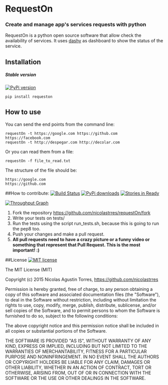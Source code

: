 # RequestOn
### Create and manage app's services requests with python
RequestOn is a python open source software that allow check the availability of services. It uses [dashy](https://github.com/thoughtworks.com/dashy) as dashboard to show the status of the service.

## Installation  
##### Stable version 
[![PyPi version](https://img.shields.io/pypi/v/requeston.svg)](https://pypi.python.org/pypi/requeston)

```ssh
pip install requeston
```
## How to use
You can send the end points from the command line:
```ssh
requestOn -t https://google.com https://github.com https://facebook.com
requestOn -t http://despegar.com http://decolar.com
```
Or you can read them from a file:
```ssh
requestOn -f file_to_read.txt
```
The structure of the file should be:
```ssh
https://google.com
https://github.com
```
##How to contribute:
[![Build Status](https://snap-ci.com/nicolastrres/requestOn/branch/master/build_image)](https://snap-ci.com/nicolastrres/requestOn/branch/master)
[![PyPi downloads](https://pypip.in/d/requeston/badge.png)](https://pypi.python.org/pypi/requeston)
[![Stories in Ready](https://badge.waffle.io/nicolastrres/requestOn.svg?label=ready&title=Ready)](http://waffle.io/nicolastrres/requestOn)

[![Throughput Graph](https://graphs.waffle.io/nicolastrres/requestOn/throughput.svg)](https://waffle.io/nicolastrres/requestOn/metrics)

1. Fork the repository https://github.com/nicolastrres/requestOn/fork
2. Write your tests on tests/
3. Run the tests using the script run_tests.sh, because this is going to run the pep8 too.
4. Push your changes and make a pull request.
5. **All pull requests need to have a crazy picture or a funny video or something that represent that Pull Request. This is the most important! :)**

##License 
[![MIT license](http://img.shields.io/badge/license-MIT-brightgreen.svg)](http://opensource.org/licenses/MIT)

The MIT License (MIT)

Copyright (c) 2015 Nicolas Agustin Torres, https://github.com/nicolastrres

Permission is hereby granted, free of charge, to any person obtaining a copy of this software and associated documentation files (the "Software"), to deal in the Software without restriction, including without limitation the rights to use, copy, modify, merge, publish, distribute, sublicense, and/or sell copies of the Software, and to permit persons to whom the Software is furnished to do so, subject to the following conditions:

The above copyright notice and this permission notice shall be included in all copies or substantial portions of the Software.

THE SOFTWARE IS PROVIDED "AS IS", WITHOUT WARRANTY OF ANY KIND, EXPRESS OR IMPLIED, INCLUDING BUT NOT LIMITED TO THE WARRANTIES OF MERCHANTABILITY, FITNESS FOR A PARTICULAR PURPOSE AND NONINFRINGEMENT. IN NO EVENT SHALL THE AUTHORS OR COPYRIGHT HOLDERS BE LIABLE FOR ANY CLAIM, DAMAGES OR OTHER LIABILITY, WHETHER IN AN ACTION OF CONTRACT, TORT OR OTHERWISE, ARISING FROM, OUT OF OR IN CONNECTION WITH THE SOFTWARE OR THE USE OR OTHER DEALINGS IN THE SOFTWARE.
